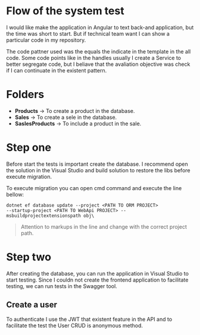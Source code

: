 # Flow of the system test

I would like make the application in Angular to text back-and application, but the time was short to start. But if technical team want I can show a particular code in my repository.

The code pattner used was the equals the indicate in the template in the all code. Some code points like in the handles usually I create a Service to better segregate code, but I beliave that the avaliation objective was check if I can continuate in the existent pattern.


# Folders

 - **Products** -> To create a product in the database.
 -  **Sales** -> To create a sele in the database.
 -  **SaslesProducts** -> To include a product in the sale.

# Step one

Before start the tests is important create the database. I recommend open the solution in the Visual Studio and build solution to restore the libs before execute migration.

To execute migration you can open cmd command and execute the line bellow:

    dotnet ef database update --project <PATH TO ORM PROJECT>
    --startup-project <PATH TO WebApi PROJECT> --msbuildprojectextensionspath obj\

> Attention to markups in the line and change with the correct project path.

# Step two

After creating the database, you can run the application in Visual Studio to start testing. Since I couldn not create the frontend application to facilitate testing, we can run tests in the Swagger tool.

## Create a user

To authenticate I use the JWT that existent feature in the API and to facilitate the test the User CRUD is anonymous method.
